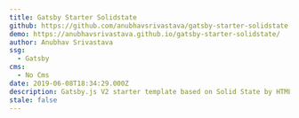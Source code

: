 ```yaml
---
title: Gatsby Starter Solidstate
github: https://github.com/anubhavsrivastava/gatsby-starter-solidstate
demo: https://anubhavsrivastava.github.io/gatsby-starter-solidstate/
author: Anubhav Srivastava
ssg:
  - Gatsby
cms:
  - No Cms
date: 2019-06-08T18:34:29.000Z
description: Gatsby.js V2 starter template based on Solid State by HTML5 UP
stale: false
---
```

